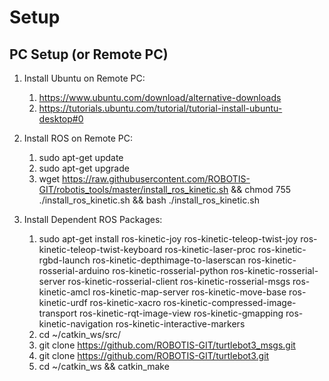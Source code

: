 # Setup
##  PC Setup (or Remote PC)
1.  Install Ubuntu on Remote PC:
    1.  https://www.ubuntu.com/download/alternative-downloads
    2.  https://tutorials.ubuntu.com/tutorial/tutorial-install-ubuntu-desktop#0

2.  Install ROS on Remote PC:
    1.  sudo apt-get update
    2.  sudo apt-get upgrade
    3.  wget https://raw.githubusercontent.com/ROBOTIS-GIT/robotis_tools/master/install_ros_kinetic.sh && chmod 755 ./install_ros_kinetic.sh && bash ./install_ros_kinetic.sh

3.  Install Dependent ROS Packages:
    1.  sudo apt-get install ros-kinetic-joy ros-kinetic-teleop-twist-joy ros-kinetic-teleop-twist-keyboard ros-kinetic-laser-proc ros-kinetic-rgbd-launch ros-kinetic-depthimage-to-laserscan ros-kinetic-rosserial-arduino ros-kinetic-rosserial-python ros-kinetic-rosserial-server ros-kinetic-rosserial-client ros-kinetic-rosserial-msgs ros-kinetic-amcl ros-kinetic-map-server ros-kinetic-move-base ros-kinetic-urdf ros-kinetic-xacro ros-kinetic-compressed-image-transport ros-kinetic-rqt-image-view ros-kinetic-gmapping ros-kinetic-navigation ros-kinetic-interactive-markers
    2.  cd ~/catkin_ws/src/
    3.  git clone https://github.com/ROBOTIS-GIT/turtlebot3_msgs.git
    4.  git clone https://github.com/ROBOTIS-GIT/turtlebot3.git
    5.  cd ~/catkin_ws && catkin_make
